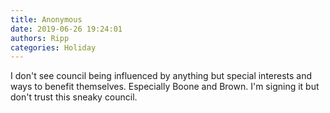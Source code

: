 ```yaml
---
title: Anonymous
date: 2019-06-26 19:24:01
authors: Ripp
categories: Holiday
---
```


 I don't see council being influenced by anything but special interests and ways to benefit themselves. Especially Boone and Brown. I'm signing it but don't trust this sneaky council.
